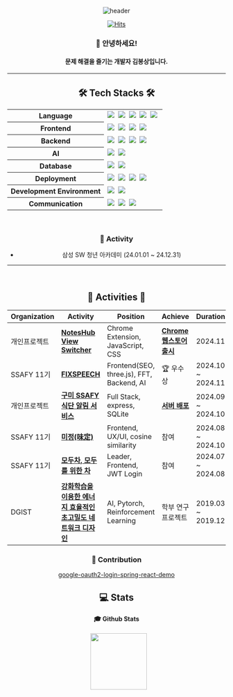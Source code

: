 <div align="center">
  
![header](https://capsule-render.vercel.app/api?type=waving&color=timeAuto&height=150&section=header&text=&animation=blinking&fontAlign=90&fontColor=fffafa&fontSize=90)

[![Hits](https://hits.seeyoufarm.com/api/count/incr/badge.svg?url=https%3A%2F%2Fgithub.com%2FBongSangKim&count_bg=%2379C83D&title_bg=%23555555&icon=&icon_color=%23E7E7E7&title=hits&edge_flat=false&tz=Asia%2FSeoul)](https://hits.seeyoufarm.com)

<!-- [![Typing SVG](https://readme-typing-svg.demolab.com?font=Fira+Code&pause=1000&width=300&lines=BongSangKim+Github)](https://git.io/typing-svg) -->

### 👋 안녕하세요!
#### 문제 해결을 즐기는 개발자 김봉상입니다.

* * *

## 🛠 Tech Stacks 🛠

<table>
  <tr>
    <th>Language</th>
    <td>
      <img src="https://img.shields.io/badge/Java-007396?style=flat-square&logo=java&logoColor=white"/>&nbsp;
      <img src="https://img.shields.io/badge/TypeScript-3178C6?style=flat-square&logo=TypeScript&logoColor=white"/>&nbsp;
      <img src="https://img.shields.io/badge/Python-3776AB?style=flat-square&logo=Python&logoColor=white"/>&nbsp;
      <img src="https://img.shields.io/badge/C-A8B9CC?style=flat-square&logo=C&logoColor=white"/>&nbsp;
      <img src="https://img.shields.io/badge/C++-00599C?style=flat-square&logo=C%2B%2B&logoColor=white"/>&nbsp;
    </td>
  </tr>
  <tr>
    <th>Frontend</th>
    <td>
      <img src="https://img.shields.io/badge/React-61DAFB?style=flat-square&logo=React&logoColor=black"/>&nbsp;
      <img src="https://img.shields.io/badge/Vue.js-4FC08D?style=flat-square&logo=Vue.js&logoColor=white"/>&nbsp;
      <img src="https://img.shields.io/badge/Bootstrap-7952B3?style=flat-square&logo=Bootstrap&logoColor=white"/>&nbsp;
      <img src="https://img.shields.io/badge/Tailwind CSS-06B6D4?style=flat-square&logo=Tailwind CSS&logoColor=white"/>&nbsp;
    </td>
  </tr>
  <tr>
    <th>Backend</th>
    <td>
      <img src="https://img.shields.io/badge/Spring Boot-6db33f?style=flat-square&logo=Spring Boot&logoColor=white"/>&nbsp;
      <img src="https://img.shields.io/badge/MyBatis-000000?style=flat-square&logo=MyBatis&logoColor=white"/>&nbsp;
      <img src="https://img.shields.io/badge/Express-000000?style=flat-square&logo=Express&logoColor=white"/>&nbsp;
      <img src="https://img.shields.io/badge/FastAPI-009688?style=flat-square&logo=FastAPI&logoColor=white"/>&nbsp;
    </td>
  </tr>
  <tr>
    <th>AI</th>
    <td>
      <img src="https://img.shields.io/badge/PyTorch-EE4C2C?style=flat-square&logo=PyTorch&logoColor=white"/>&nbsp;
      <img src="https://img.shields.io/badge/CUDA-76B900?style=flat-square&logo=NVIDIA&logoColor=white"/>&nbsp;
    </td>
  </tr>
  <tr>
    <th>Database</th>
    <td>
      <img src="https://img.shields.io/badge/MySQL-4479A1?style=flat-square&logo=MySQL&logoColor=white"/>&nbsp;
      <img src="https://img.shields.io/badge/SQLite-003B57?style=flat-square&logo=SQLite&logoColor=white"/>&nbsp;
    </td>
  </tr>
  <tr>
    <th>Deployment</th>
    <td>
      <img src="https://img.shields.io/badge/Docker-2496ED?style=flat-square&logo=Docker&logoColor=white"/>&nbsp;
      <img src="https://img.shields.io/badge/Nginx-009639?style=flat-square&logo=Nginx&logoColor=white"/>&nbsp;
      <img src="https://img.shields.io/badge/Jenkins-DD0031?style=flat-square&logo=Jenkins&logoColor=white"/>&nbsp;
      <img src="https://img.shields.io/badge/Amazon AWS-232F3E?style=flat-square&logo=amazonaws&logoColor=white"/>&nbsp;
    </td>
  </tr>
  <tr>
    <th>Development Environment</th>
    <td>
      <img src="https://img.shields.io/badge/Ubuntu-E95420?style=flat-square&logo=Ubuntu&logoColor=white"/>&nbsp;
      <img src="https://img.shields.io/badge/Windows WSL-0078D6?style=flat-square&logo=Windows&logoColor=white"/>&nbsp;
    </td>
  </tr>
  <tr>
    <th>Communication</th>
    <td>
      <img src="https://img.shields.io/badge/Jira-0052CC?style=flat-square&logo=Jira&logoColor=white"/>&nbsp;
      <img src="https://img.shields.io/badge/Notion-000000?style=flat-square&logo=Notion&logoColor=white"/>&nbsp;
      <img src="https://img.shields.io/badge/Discord-5865F2?style=flat-square&logo=Discord&logoColor=white"/>&nbsp;
    </td>
  </tr>
</table>

<br/>

### 🎯 Activity
- 삼성 SW 청년 아카데미 (24.01.01 ~ 24.12.31)

* * * 
<!-- endline -->

<br/>

<h2>🏃 Activities 🏃‍</h2>

<table>
  <thead>
    <tr>
      <th>Organization</th>
      <th>Activity</th>
      <th>Position</th>
      <th>Achieve</th>
      <th>Duration</th>
    </tr>
  </thead>
  <tbody>
     <tr>
      <td>개인프로젝트</td>
      <td><b><a href="https://github.com/BongSangKim/noteshub-view-switcher">NotesHub View Switcher</a></b></td>
      <td>Chrome Extension, JavaScript, CSS</td>
      <td><b><a href="https://chromewebstore.google.com/detail/noteshub-view-switcher/bcbagjonbldlbninmhodehaahefhboof?hl=en">Chrome 웹스토어 출시</a></b></td>
      <td>2024.11</td>
    </tr>
     <tr>
      <td>SSAFY 11기</td>
      <td><b><a href="https://github.com/BongSangKim/FixSpeech">FIXSPEECH</a></b></td>
      <td>Frontend(SEO, three.js), FFT, Backend, AI</td>
      <td>🏆 우수상</td>
      <td>2024.10 ~ 2024.11</td>
    </tr>
     <tr>
      <td>개인프로젝트</td>
      <td><b><a href="https://github.com/BongSangKim/samsung-food-checker">구미 SSAFY 식단 알림 서비스</a></b></td>
      <td>Full Stack, express, SQLite</td>
      <td><b><a href="http://gumissafy.duckdns.org/index.html">서버 배포</a></b></td>
      <td>2024.09 ~ 2024.10</td>
    </tr>
     <tr>
      <td>SSAFY 11기</td>
      <td><b><a href="https://github.com/BongSangKim/Mijung">미정(味定)</a></b></td>
      <td>Frontend, UX/UI, cosine similarity</td>
      <td>참여</td>
      <td>2024.08 ~ 2024.10</td>
    </tr>
     <tr>
      <td>SSAFY 11기</td>
      <td><b><a href="https://github.com/BongSangKim/Moducha">모두차, 모두를 위한 차</a></b></td>
      <td>Leader, Frontend, JWT Login</td>
      <td>참여</td>
      <td>2024.07 ~ 2024.08</td>
    </tr>
     <tr>
      <td>DGIST</td>
      <td><b><a href="https://github.com/BongSangKim/UGRP">강화학습을 이용한 에너지 효율적인 초고밀도 네트워크 디자인</a></b></td>
      <td>AI, Pytorch, Reinforcement Learning</td>
      <td>학부 연구 프로젝트</td>
      <td>2019.03 ~ 2019.12</td>
    </tr>
  </tbody>
</table>

### 🤝 Contribution
[google-oauth2-login-spring-react-demo
](https://github.com/baezzys/google-oauth2-login-spring-react-demo)

## 💻 Stats 

<!-- [![wakatime](https://wakatime.com/badge/user/01180168-8b97-40a8-a406-568eefd227b1.svg)](https://wakatime.com/@01180168-8b97-40a8-a406-568eefd227b1) -->

#### 🎓 Github Stats
<p>
    <a>
        <img src="https://github-readme-stats.vercel.app/api?username=BongSangKim&&show_icons=true&theme=tokyonight&r\locale=kr" style="margin-left: 10px; vertical-align:top" height=130 />
    </a>
</p>

</div>
